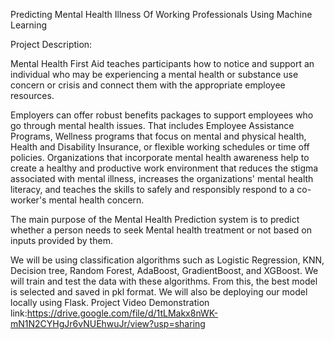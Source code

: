 Predicting Mental Health Illness Of Working Professionals Using Machine Learning

Project Description:

Mental Health First Aid teaches participants how to notice and support an individual who may be experiencing a mental health or substance use concern or crisis and connect them with the appropriate employee resources.

Employers can offer robust benefits packages to support employees who go through mental health issues. That includes Employee Assistance Programs, Wellness programs that focus on mental and physical health, Health and Disability Insurance, or flexible working schedules or time off policies. Organizations that incorporate mental health awareness help to create a healthy and productive work environment that reduces the stigma associated with mental illness, increases the organizations' mental health literacy, and teaches the skills to safely and responsibly respond to a co-worker's mental health concern.

The main purpose of the Mental Health Prediction system is to predict whether a person needs to seek Mental health treatment or not based on inputs provided by them.

We will be using classification algorithms such as Logistic Regression, KNN, Decision tree, Random Forest, AdaBoost, GradientBoost, and XGBoost. We will train and test the data with these algorithms. From this, the best model is selected and saved in pkl format. We will also be deploying our model locally using Flask.
Project Video Demonstration link:https://drive.google.com/file/d/1tLMakx8nWK-mN1N2CYHgJr6vNUEhwuJr/view?usp=sharing
